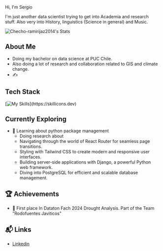 <!--
**Checho-ramirijaz2014/Checho-ramirijaz2014** is a ✨ _special_ ✨ repository because its `README.md` (this file) appears on your GitHub profile.-->

Hi, I'm Sergio

I'm just another data scientist trying to get into Academia and research stuff. Also very into History, linguistics (Science in general) and Music.

![Checho-ramirijaz2014's Stats](https://github-readme-stats.vercel.app/api?username=Checho-ramirijaz2014&theme=vue-dark&show_icons=true&hide_border=true&count_private=true)

## About Me

- Doing my bachelor on data science at PUC Chile.
- Also doing a lot of research and collaboration related to GIS and climate change.
- ✍️ 

## Tech Stack
[![My Skills](https://skillicons.dev/icons?i=,git,bash,c,d3,docker,latex,mint,md,neovim,postgres,py,pytorch,r,sklearn,)](https://skillicons.dev)

## Currently Exploring

- 🚀 Learning about python package management
  - Doing research about
  - Navigating through the world of React Router for seamless page transitions.
  - Styling with Tailwind CSS to create modern and responsive user interfaces.
  - Building server-side applications with Django, a powerful Python web framework.
  - Diving into PostgreSQL for efficient and scalable database management.

 ## 🏆 Achievements

- 🌟 First place In Dataton Fach 2024 Drought Analysis. Part of the Team "Rodofuentes Javiticos"


## 📬 Links

- [Linkedin](linkedin.com/in/sergio-ramírez-rodríguez-05443a299)

